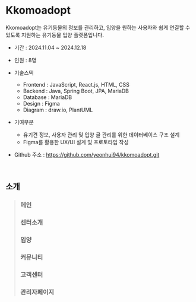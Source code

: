 # Kkomoadopt
Kkomoadopt는 유기동물의 정보를 관리하고, 입양을 원하는 사용자와 쉽게 연결할 수 있도록 지원하는 유기동물 입양 플랫폼입니다. 
* 기간 : 2024.11.04 ~ 2024.12.18

* 인원 : 8명

* 기술스택
  - Frontend : JavaScript, React.js, HTML, CSS
  - Backend : Java, Spring Boot, JPA, MariaDB
  - Database : MariaDB
  - Design : Figma
  - Diagram : draw.io, PlantUML

* 기여부분
  -  유기견 정보, 사용자 관리 및 입양 글 관리를 위한 데이터베이스 구조 설계 
  -  Figma를 활용한 UX/UI 설계 및 프로토타입 작성

* Github 주소 : https://github.com/yeonhui94/kkomoadopt.git
<br>

## 소개
>### 메인
>### 센터소개
>### 입양
>### 커뮤니티
>### 고객센터
>### 관리자페이지
